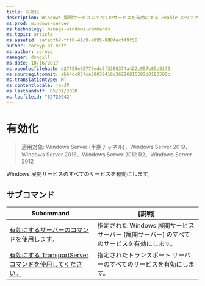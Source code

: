 ```yaml
---
title: 有効化
description: Windows 展開サービスのすべてのサービスを有効にする Enable のリファレンストピックです。
ms.prod: windows-server
ms.technology: manage-windows-commands
ms.topic: article
ms.assetid: aafebfb2-fff0-41c9-a095-8884acf49f50
author: coreyp-at-msft
ms.author: coreyp
manager: dongill
ms.date: 10/16/2017
ms.openlocfilehash: d27f55e92779edc5f3388374a422c957b85e51f9
ms.sourcegitcommit: ab64dc83fca28039416c26226815502d0193500c
ms.translationtype: MT
ms.contentlocale: ja-JP
ms.lasthandoff: 05/01/2020
ms.locfileid: "82720942"
---
```

# <a name="enable"></a>有効化

> 適用対象: Windows Server (半期チャネル)、Windows Server 2019、Windows Server 2016、Windows Server 2012 R2、Windows Server 2012

Windows 展開サービスのすべてのサービスを有効にします。

## <a name="subcommands"></a>サブコマンド
|Subommand|[説明]|
|-------|--------|
|[有効にするサーバーのコマンドを使用します。](using-the-enable-server-command.md)|指定された Windows 展開サービス サーバー (展開サーバー) のすべてのサービスを有効にします。|
|[有効にする TransportServer コマンドを使用してください。](using-the-enable-transportserver-command.md)|指定されたトランスポート サーバーのすべてのサービスを有効にします。|
